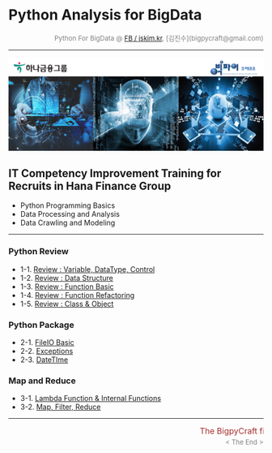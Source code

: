 
# Python Analysis for BigData

<div align='right'><font size=2 color='gray'>Python For BigData @ <font color='blue'><a href='https://www.facebook.com/jskim.kr'>FB / jskim.kr</a></font>, [김진수](bigpycraft@gmail.com)</font></div>
<hr>

<img src="../images/img_front_readme.png">

## IT Competency Improvement Training for Recruits in Hana Finance Group
- Python Programming Basics
- Data Processing and Analysis
- Data Crawling and Modeling

<hr>

### Python Review 
- 1-1. [Review : Variable, DataType, Control       ][pkg-11]
- 1-2. [Review : Data Structure                    ][pkg-12]
- 1-3. [Review : Function Basic                    ][pkg-13]
- 1-4. [Review : Function Refactoring              ][pkg-14]
- 1-5. [Review : Class & Object                    ][pkg-15]

### Python Package 
- 2-1. [FileIO Basic                               ][pkg-21]
- 2-2. [Exceptions                                 ][pkg-23]
- 2-3. [DateTIme                                   ][pkg-25]

### Map and Reduce
- 3-1. [Lambda Function & Internal Functions       ][pkg-31]
- 3-2. [Map, Filter, Reduce                        ][pkg-32]


[pkg-11]:  https://htmlpreview.github.io/?https://github.com/bigpycraft/ict19apr-hanafin/blob/master/section-B/html/PB_DA_101_Review_DataType.html             "Go pkg-11"
[pkg-12]:  https://htmlpreview.github.io/?https://github.com/bigpycraft/ict19apr-hanafin/blob/master/section-B/html/PB_DA_102_Review_DataStructure.html        "Go pkg-12"
[pkg-13]:  https://htmlpreview.github.io/?https://github.com/bigpycraft/ict19apr-hanafin/blob/master/section-B/html/PB_DA_103_Review_Function1_Basic.html      "Go pkg-13"
[pkg-14]:  https://htmlpreview.github.io/?https://github.com/bigpycraft/ict19apr-hanafin/blob/master/section-B/html/PB_DA_103_Review_Function2_Extension.html  "Go pkg-14"
[pkg-15]:  https://htmlpreview.github.io/?https://github.com/bigpycraft/ict19apr-hanafin/blob/master/section-B/html/PB_DA_105_Review_Class2_OOP.html           "Go pkg-15"
[pkg-21]:  https://htmlpreview.github.io/?https://github.com/bigpycraft/ict19apr-hanafin/blob/master/section-B/html/PB_DA_106_FileIO_Basic.html                "Go pkg-21"
[pkg-22]:  https://htmlpreview.github.io/?https://github.com/bigpycraft/ict19apr-hanafin/blob/master/section-B/html/PB_DA_107_FileIO_OS-CMD.html               "Go pkg-22"
[pkg-23]:  https://htmlpreview.github.io/?https://github.com/bigpycraft/ict19apr-hanafin/blob/master/section-B/html/PB_DA_108_Exceptions.html                  "Go pkg-23"
[pkg-24]:  https://htmlpreview.github.io/?https://github.com/bigpycraft/ict19apr-hanafin/blob/master/section-B/html/PB_DA_109_Module_ver1.html                 "Go pkg-24"
[pkg-25]:  https://htmlpreview.github.io/?https://github.com/bigpycraft/ict19apr-hanafin/blob/master/section-B/html/PB_DA_110_DateTIme_ver1.html               "Go pkg-25"
[pkg-31]:  https://htmlpreview.github.io/?https://github.com/bigpycraft/ict19apr-hanafin/blob/master/section-B/html/PB_DA_104_Lambda_Internal_Functiion.html   "Go pkg-31"
[pkg-32]:  https://htmlpreview.github.io/?https://github.com/bigpycraft/ict19apr-hanafin/blob/master/section-B/html/PB_DA_111_MFR_ver1.html                    "Go pkg-32"
[pkg-41]:  https://htmlpreview.github.io/?https://github.com/bigpycraft/ict19apr-hanafin/blob/master/section-B/html/PC_DA_220_NumPy.html                       "Go pkg-41"
[pkg-42]:  https://htmlpreview.github.io/?https://github.com/bigpycraft/ict19apr-hanafin/blob/master/section-B/html/PC_DA_222_NumPy.html                       "Go pkg-42"
[pkg-43]:  https://htmlpreview.github.io/?https://github.com/bigpycraft/ict19apr-hanafin/blob/master/section-B/html/PB_DA_422_JSON.html                        "Go pkg-43"
[pkg-51]:  https://htmlpreview.github.io/?https://github.com/bigpycraft/ict19apr-hanafin/blob/master/section-B/html/PC_DA_230_Pandas.html                      "Go pkg-51"
[pkg-52]:  https://htmlpreview.github.io/?https://github.com/bigpycraft/ict19apr-hanafin/blob/master/section-B/html/PC_DA_232_Pandas.html                      "Go pkg-52"
[pkg-53]:  https://htmlpreview.github.io/?https://github.com/bigpycraft/ict19apr-hanafin/blob/master/section-B/html/PB_DA_423_RegEx.html                       "Go pkg-53"
[pkg-61]:  https://htmlpreview.github.io/?https://github.com/bigpycraft/ict19apr-hanafin/blob/master/section-B/html/PC_DA_210_Matplotlib.html                  "Go pkg-61"
[pkg-61-1]:https://htmlpreview.github.io/?https://github.com/bigpycraft/ict19apr-hanafin/blob/master/section-B/html/PC_DA_210_Matplotlib_1.html                "Go pkg-61-1"
[pkg-61-2]:https://htmlpreview.github.io/?https://github.com/bigpycraft/ict19apr-hanafin/blob/master/section-B/html/PC_DA_210_Matplotlib_2.html                "Go pkg-61-2"
[pkg-62]:  https://htmlpreview.github.io/?https://github.com/bigpycraft/ict19apr-hanafin/blob/master/section-B/html/PC_DA_211_Matplotlib_Basic_Chart.html      "Go pkg-62"
[pkg-63]:  https://htmlpreview.github.io/?https://github.com/bigpycraft/ict19apr-hanafin/blob/master/section-B/html/PC_DA_212_Matplotlib_Color_Style.html      "Go pkg-63"
[pkg-64]:  https://htmlpreview.github.io/?https://github.com/bigpycraft/ict19apr-hanafin/blob/master/section-B/html/PC_DA_213_Matplotlib_Annotation.html       "Go pkg-64"
[pkg-65]:  https://htmlpreview.github.io/?https://github.com/bigpycraft/ict19apr-hanafin/blob/master/section-B/html/PC_DA_214_Matplotlib_Seaborn.html          "Go pkg-65"


<hr>
<marquee><font size=3 color='brown'>The BigpyCraft find the information to design valuable society with Technology & Craft.</font></marquee>
<div align='right'><font size=2 color='gray'> &lt; The End &gt; </font></div>
